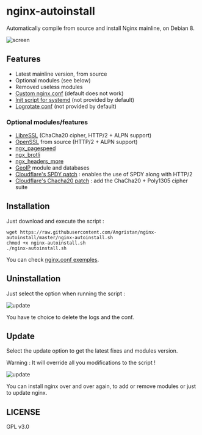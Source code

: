 # nginx-autoinstall
Automatically compile from source and install Nginx mainline, on Debian 8.

![screen](https://lut.im/0bANC53xTu/DIob0ZeX2wG2vdAW.png)
## Features
- Latest mainline version, from source
- Optional modules (see below)
- Removed useless modules
- [Custom nginx.conf](https://github.com/Angristan/nginx-autoinstall/blob/master/conf/nginx.conf) (default does not work)
- [Init script for systemd](https://github.com/Angristan/nginx-autoinstall/blob/master/conf/nginx.service) (not provided by default)
- [Logrotate conf](https://github.com/Angristan/nginx-autoinstall/blob/master/conf/nginx-logrotate) (not provided by default)

### Optional modules/features
- [LibreSSL](http://www.libressl.org/) (ChaCha20 cipher, HTTP/2 + ALPN support)
- [OpenSSL](https://www.openssl.org/) from source (HTTP/2 + ALPN support)
- [ngx_pagespeed](https://github.com/pagespeed/ngx_pagespeed)
- [ngx_brotli](https://github.com/google/ngx_brotli)
- [ngx_headers_more](https://github.com/openresty/headers-more-nginx-module)
- [GeoIP](http://dev.maxmind.com/geoip/geoip2/geolite2/) module and databases
- [Cloudflare's SPDY patch](https://blog.cloudflare.com/open-sourcing-our-nginx-http-2-spdy-code/) : enables the use of SPDY along with HTTP/2
- [Cloudflare's Chacha20 patch](https://blog.cloudflare.com/do-the-chacha-better-mobile-performance-with-cryptography/) : add the ChaCha20 + Poly1305 cipher suite

## Installation

Just download and execute the script :
```
wget https://raw.githubusercontent.com/Angristan/nginx-autoinstall/master/nginx-autoinstall.sh
chmod +x nginx-autoinstall.sh
./nginx-autoinstall.sh
```

You can check [nginx.conf exemples](https://github.com/Angristan/nginx-autoinstall/tree/master/conf).

## Uninstallation

Just select the option when running the script :

![update](https://lut.im/Gbz5D0EH9Z/kbXb0nQ49NN52VI9.png)

You have te choice to delete the logs and the conf.

## Update

Select the update option to get the latest fixes and modules version. 

Warning : It will override all you modifications to the script !

![update](https://lut.im/CbjoOphOFa/RuLJ82QCnlnBIviW.png)

You can install nginx over and over again, to add or remove modules or just to update nginx.

## LICENSE

GPL v3.0

